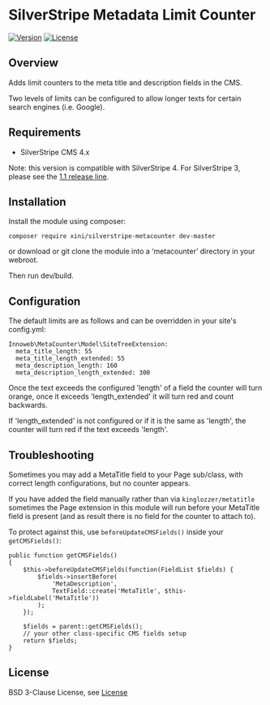 # SilverStripe Metadata Limit Counter

[![Version](http://img.shields.io/packagist/v/xini/silverstripe-metacounter.svg?style=flat-square)](https://packagist.org/packages/xini/silverstripe-metacounter)
[![License](http://img.shields.io/packagist/l/xini/silverstripe-metacounter.svg?style=flat-square)](license.md)

## Overview

Adds limit counters to the meta title and description fields in the CMS. 

Two levels of limits can be configured to allow longer texts for certain search engines (i.e. Google).

## Requirements

* SilverStripe CMS 4.x

Note: this version is compatible with SilverStripe 4. For SilverStripe 3, please see the [1.1 release line](https://github.com/xini/silverstripe-metacounter/tree/1.1).

## Installation

Install the module using composer:
```
composer require xini/silverstripe-metacounter dev-master
```
or download or git clone the module into a ‘metacounter’ directory in your webroot.

Then run dev/build.

## Configuration

The default limits are as follows and can be overridden in your site's config.yml:

```
Innoweb\MetaCounter\Model\SiteTreeExtension:
  meta_title_length: 55
  meta_title_length_extended: 55
  meta_description_length: 160
  meta_description_length_extended: 300
```

Once the text exceeds the configured 'length' of a field the counter will turn orange, once it exceeds 'length_extended' it will turn red and count backwards.

If 'length_extended' is not configured or if it is the same as 'length', the counter will turn red if the text exceeds 'length'.

## Troubleshooting

Sometimes you may add a MetaTitle field to your Page sub/class, with correct length configurations, but no counter appears.

If you have added the field manually rather than via `kinglozzer/metatitle` sometimes the Page extension in this module will run before your MetaTitle field is present (and as result there is no field for the counter to attach to).

To protect against this, use `beforeUpdateCMSFields()` inside your `getCMSFields()`:

```
public function getCMSFields()
{
    $this->beforeUpdateCMSFields(function(FieldList $fields) {
        $fields->insertBefore(
            'MetaDescription',
            TextField::create('MetaTitle', $this->fieldLabel('MetaTitle'))
        ); 
    });
    
    $fields = parent::getCMSFields();
    // your other class-specific CMS fields setup
    return $fields;
}
```

## License

BSD 3-Clause License, see [License](license.md)
